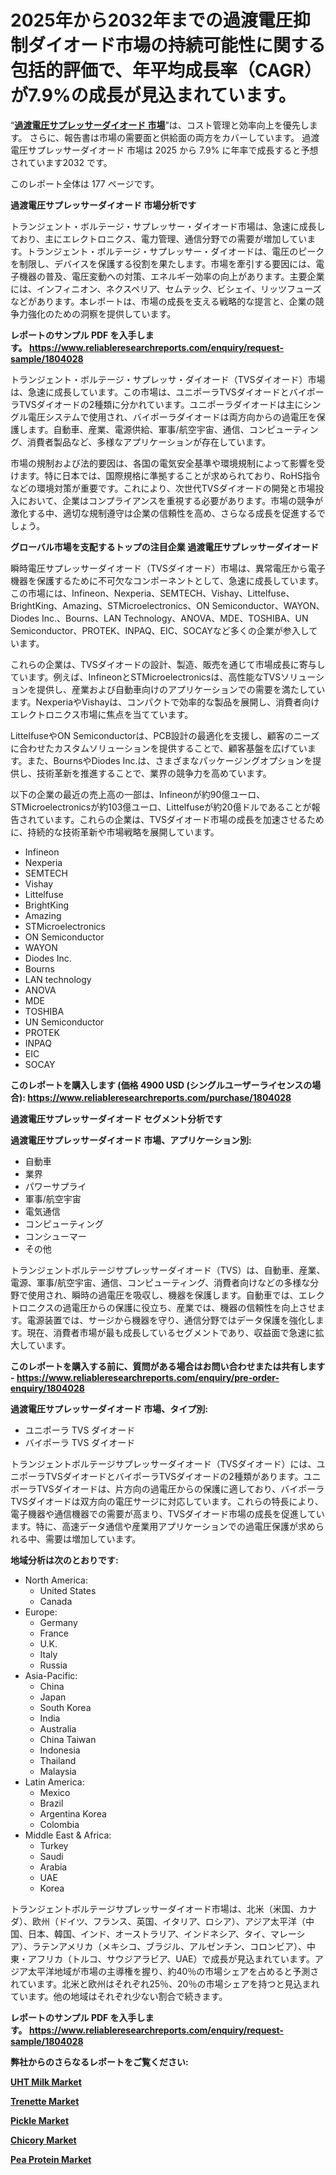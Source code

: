 <p><h1>2025年から2032年までの過渡電圧抑制ダイオード市場の持続可能性に関する包括的評価で、年平均成長率（CAGR）が7.9%の成長が見込まれています。</h1></p><p>&ldquo;<strong><a href="https://www.reliableresearchreports.com/transient-voltage-suppressor-diodes-r1804028?utm_campaign=110&utm_medium=9&utm_source=Github&utm_content=ia&utm_term=15022025&utm_id=transient-voltage-suppressor-diodes">過渡電圧サプレッサーダイオード 市場</a></strong>&rdquo;は、コスト管理と効率向上を優先します。 さらに、報告書は市場の需要面と供給面の両方をカバーしています。 過渡電圧サプレッサーダイオード 市場は 2025 から 7.9% に年率で成長すると予想されています2032 です。</p>
<p>このレポート全体は 177 ページです。</p>
<p><strong>過渡電圧サプレッサーダイオード 市場分析です</strong></p>
<p><p>トランジェント・ボルテージ・サプレッサー・ダイオード市場は、急速に成長しており、主にエレクトロニクス、電力管理、通信分野での需要が増加しています。トランジェント・ボルテージ・サプレッサー・ダイオードは、電圧のピークを制限し、デバイスを保護する役割を果たします。市場を牽引する要因には、電子機器の普及、電圧変動への対策、エネルギー効率の向上があります。主要企業には、インフィニオン、ネクスペリア、セムテック、ビシェイ、リッツフューズなどがあります。本レポートは、市場の成長を支える戦略的な提言と、企業の競争力強化のための洞察を提供しています。</p></p>
<p><strong>レポートのサンプル PDF を入手します。&nbsp;<a href="https://www.reliableresearchreports.com/enquiry/request-sample/1804028?utm_campaign=110&utm_medium=9&utm_source=Github&utm_content=ia&utm_term=15022025&utm_id=transient-voltage-suppressor-diodes">https://www.reliableresearchreports.com/enquiry/request-sample/1804028</a></strong></p>
<p><p>トランジェント・ボルテージ・サプレッサ・ダイオード（TVSダイオード）市場は、急速に成長しています。この市場は、ユニポーラTVSダイオードとバイポーラTVSダイオードの2種類に分かれています。ユニポーラダイオードは主にシングル電圧システムで使用され、バイポーラダイオードは両方向からの過電圧を保護します。自動車、産業、電源供給、軍事/航空宇宙、通信、コンピューティング、消費者製品など、多様なアプリケーションが存在しています。</p><p>市場の規制および法的要因は、各国の電気安全基準や環境規制によって影響を受けます。特に日本では、国際規格に準拠することが求められており、RoHS指令などの環境対策が重要です。これにより、次世代TVSダイオードの開発と市場投入において、企業はコンプライアンスを重視する必要があります。市場の競争が激化する中、適切な規制遵守は企業の信頼性を高め、さらなる成長を促進するでしょう。</p></p>
<p><strong>グローバル市場を支配するトップの注目企業 過渡電圧サプレッサーダイオード</strong></p>
<p><p>瞬時電圧サプレッサーダイオード（TVSダイオード）市場は、異常電圧から電子機器を保護するために不可欠なコンポーネントとして、急速に成長しています。この市場には、Infineon、Nexperia、SEMTECH、Vishay、Littelfuse、BrightKing、Amazing、STMicroelectronics、ON Semiconductor、WAYON、Diodes Inc.、Bourns、LAN Technology、ANOVA、MDE、TOSHIBA、UN Semiconductor、PROTEK、INPAQ、EIC、SOCAYなど多くの企業が参入しています。</p><p>これらの企業は、TVSダイオードの設計、製造、販売を通じて市場成長に寄与しています。例えば、InfineonとSTMicroelectronicsは、高性能なTVSソリューションを提供し、産業および自動車向けのアプリケーションでの需要を満たしています。NexperiaやVishayは、コンパクトで効率的な製品を展開し、消費者向けエレクトロニクス市場に焦点を当てています。</p><p>LittelfuseやON Semiconductorは、PCB設計の最適化を支援し、顧客のニーズに合わせたカスタムソリューションを提供することで、顧客基盤を広げています。また、BournsやDiodes Inc.は、さまざまなパッケージングオプションを提供し、技術革新を推進することで、業界の競争力を高めています。</p><p>以下の企業の最近の売上高の一部は、Infineonが約90億ユーロ、STMicroelectronicsが約103億ユーロ、Littelfuseが約20億ドルであることが報告されています。これらの企業は、TVSダイオード市場の成長を加速させるために、持続的な技術革新や市場戦略を展開しています。</p></p>
<p><ul><li>Infineon</li><li>Nexperia</li><li>SEMTECH</li><li>Vishay</li><li>Littelfuse</li><li>BrightKing</li><li>Amazing</li><li>STMicroelectronics</li><li>ON Semiconductor</li><li>WAYON</li><li>Diodes Inc.</li><li>Bourns</li><li>LAN technology</li><li>ANOVA</li><li>MDE</li><li>TOSHIBA</li><li>UN Semiconductor</li><li>PROTEK</li><li>INPAQ</li><li>EIC</li><li>SOCAY</li></ul></p>
<p><strong>このレポートを購入します (価格 4900 USD (シングルユーザーライセンスの場合):&nbsp;<a href="https://www.reliableresearchreports.com/purchase/1804028?utm_campaign=110&utm_medium=9&utm_source=Github&utm_content=ia&utm_term=15022025&utm_id=transient-voltage-suppressor-diodes">https://www.reliableresearchreports.com/purchase/1804028</a></strong></p>
<p><strong>過渡電圧サプレッサーダイオード セグメント分析です</strong></p>
<p><strong>過渡電圧サプレッサーダイオード 市場、アプリケーション別:</strong></p>
<p><ul><li>自動車</li><li>業界</li><li>パワーサプライ</li><li>軍事/航空宇宙</li><li>電気通信</li><li>コンピューティング</li><li>コンシューマー</li><li>その他</li></ul></p>
<p><p>トランジェントボルテージサプレッサーダイオード（TVS）は、自動車、産業、電源、軍事/航空宇宙、通信、コンピューティング、消費者向けなどの多様な分野で使用され、瞬時の過電圧を吸収し、機器を保護します。自動車では、エレクトロニクスの過電圧からの保護に役立ち、産業では、機器の信頼性を向上させます。電源装置では、サージから機器を守り、通信分野ではデータ保護を強化します。現在、消費者市場が最も成長しているセグメントであり、収益面で急速に拡大しています。</p></p>
<p><strong>このレポートを購入する前に、質問がある場合はお問い合わせまたは共有します - <a href="https://www.reliableresearchreports.com/enquiry/pre-order-enquiry/1804028?utm_campaign=110&utm_medium=9&utm_source=Github&utm_content=ia&utm_term=15022025&utm_id=transient-voltage-suppressor-diodes">https://www.reliableresearchreports.com/enquiry/pre-order-enquiry/1804028</a></strong></p>
<p><strong>過渡電圧サプレッサーダイオード 市場、タイプ別:</strong></p>
<p><ul><li>ユニポーラ TVS ダイオード</li><li>バイポーラ TVS ダイオード</li></ul></p>
<p><p>トランジェントボルテージサプレッサーダイオード（TVSダイオード）には、ユニポーラTVSダイオードとバイポーラTVSダイオードの2種類があります。ユニポーラTVSダイオードは、片方向の過電圧からの保護に適しており、バイポーラTVSダイオードは双方向の電圧サージに対応しています。これらの特長により、電子機器や通信機器での需要が高まり、TVSダイオード市場の成長を促進しています。特に、高速データ通信や産業用アプリケーションでの過電圧保護が求められる中、需要は増加しています。</p></p>
<p><strong>地域分析は次のとおりです:</strong></p>
<p><ul>
    <li>
        North America:
        <ul>
            <li>United States</li>
            <li>Canada</li>
        </ul>
    </li>
    <li>
        Europe:
        <ul>
            <li>Germany</li>
            <li>France</li>
            <li>U.K.</li>
            <li>Italy</li>
            <li>Russia</li>
        </ul>
    </li>
    <li>
        Asia-Pacific:
        <ul>
            <li>China</li>
            <li>Japan</li>
            <li>South Korea</li>
            <li>India</li>
            <li>Australia</li>
            <li>China Taiwan</li>
            <li>Indonesia</li>
            <li>Thailand</li>
            <li>Malaysia</li>
        </ul>
    </li>
    <li>
        Latin America:
        <ul>
            <li>Mexico</li>
            <li>Brazil</li>
            <li>Argentina Korea</li>
            <li>Colombia</li>
        </ul>
    </li>
    <li>
        Middle East & Africa:
        <ul>
            <li>Turkey</li>
            <li>Saudi</li>
            <li>Arabia</li>
            <li>UAE</li>
            <li>Korea</li>
        </ul>
    </li>
    </ul></p>
<p><p>トランジェントボルテージサプレッサーダイオード市場は、北米（米国、カナダ）、欧州（ドイツ、フランス、英国、イタリア、ロシア）、アジア太平洋（中国、日本、韓国、インド、オーストラリア、インドネシア、タイ、マレーシア）、ラテンアメリカ（メキシコ、ブラジル、アルゼンチン、コロンビア）、中東・アフリカ（トルコ、サウジアラビア、UAE）で成長が見込まれています。アジア太平洋地域が市場の主導権を握り、約40％の市場シェアを占めると予測されています。北米と欧州はそれぞれ25％、20％の市場シェアを持つと見込まれています。他の地域はそれぞれ少ない割合で続きます。</p></p>
<p><strong>レポートのサンプル PDF を入手します。&nbsp;<a href="https://www.reliableresearchreports.com/enquiry/request-sample/1804028?utm_campaign=110&utm_medium=9&utm_source=Github&utm_content=ia&utm_term=15022025&utm_id=transient-voltage-suppressor-diodes">https://www.reliableresearchreports.com/enquiry/request-sample/1804028</a></strong></p>
<p><strong></strong></p>
<p><strong></strong></p>
<p><strong></strong></p>
<p><strong></strong></p>
<p><strong>弊社からのさらなるレポートをご覧ください:</strong></p>
<p><strong><p><a href="https://github.com/gamuoodhub/Market-Research-Report-List-1/blob/main/uht-milk-market.md?utm_campaign=110&utm_medium=9&utm_source=Github&utm_content=ia&utm_term=15022025&utm_id=transient-voltage-suppressor-diodes">UHT Milk Market</a></p><p><a href="https://github.com/uramalorr/Market-Research-Report-List-1/blob/main/trenette-market.md?utm_campaign=110&utm_medium=9&utm_source=Github&utm_content=ia&utm_term=15022025&utm_id=transient-voltage-suppressor-diodes">Trenette Market</a></p><p><a href="https://github.com/aistraasinyo/Market-Research-Report-List-1/blob/main/pickle-market.md?utm_campaign=110&utm_medium=9&utm_source=Github&utm_content=ia&utm_term=15022025&utm_id=transient-voltage-suppressor-diodes">Pickle Market</a></p><p><a href="https://github.com/penecorodz74/Market-Research-Report-List-1/blob/main/chicory-market.md?utm_campaign=110&utm_medium=9&utm_source=Github&utm_content=ia&utm_term=15022025&utm_id=transient-voltage-suppressor-diodes">Chicory Market</a></p><p><a href="https://github.com/sadimsamid/Market-Research-Report-List-1/blob/main/pea-protein-market.md?utm_campaign=110&utm_medium=9&utm_source=Github&utm_content=ia&utm_term=15022025&utm_id=transient-voltage-suppressor-diodes">Pea Protein Market</a></p></strong></p>